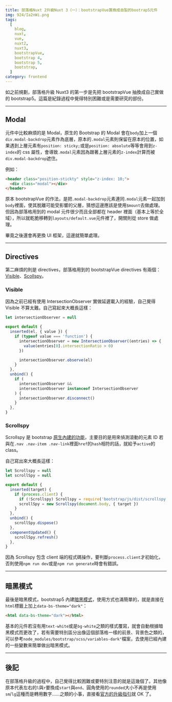```yaml
---
title: 部落格Nuxt 2升級Nuxt 3（一）：bootstrapVue置換成自製的bootrap5元件
img: 924/Ia2nWi.png
tags:
  [
    blog,
    nuxt,
    vue,
    nuxt2,
    nuxt3,
    bootstrapVue,
    bootstrap 4,
    bootstrap 5,
    bootstrap,
  ]
category: frontend
---
```


如<article-inner-link slug="nuxt2_to_nuxt3_blog_0_intro">之前規劃</article-inner-link>，部落格升級 Nuxt3 的第一步是先把 bootstrapVue 抽換成自己實做的 bootstrap5。這篇是紀錄過程中覺得特別困難或是需要研究的部份。

<!--more-->

---

## Modal

元件中比較麻煩的是 Modal，原生的 Bootstrap 的 Modal 會在`body`加上一個`div.modal-backdrop`元素作為底層，原本的`.modal`元素則保留在原本的位置，如果遇到上層元素有`position: sticky;`或是`position: absolute`等等會用到`z-index`的 css 屬性，會導致`.modal`元素因為跟著上層元素的`z-index`計算而被`div.modal-backdrop`遮住。

例如：

```html
<header class="position-stickty" style="z-index: 10;">
  <div class="modal"></div>
</header>
```

原本 bootstrapVue 的作法，是把`.modal-backdrop`元素連同`.modal`元素一起加到`body`裡面，使其脫離可能受影響的父層，猜想這邊應該是使用`$mount`去做處理。但因為部落格用到的 modal 元件很少而且全部都在 header 裡面（基本上等於全域），所以就乾脆移轉到`layouts/default.vue`元件裡了，開關則從 store 做處理。

畢竟之後還會再更換 UI 框架，這邊就簡單處理。

---

## Directives

第二麻煩的則是 directives，部落格用到的 bootstrapVue directives 有兩個：[Visible](https://bootstrap-vue.org/docs/directives/visible)、[Scollspy](https://bootstrap-vue.org/docs/directives/scrollspy)。

### Visible

因為之前已經有使用 IntersectionObserver 實做延遲載入的經驗，自己覺得 Visible 不算太難。自己寫起來大概長這樣：

```js [bVisible.js]
let intersectionObserver = null

export default {
  inserted(el, { value }) {
    if (typeof value === 'function') {
      intersectionObserver = new IntersectionObserver((entries) => {
        value(entries[0].intersectionRatio > 0)
      })

      intersectionObserver.observe(el)
    }
  },
  unbind() {
    if (
      intersectionObserver &&
      intersectionObserver instanceof IntersectionObserver
    ) {
      intersectionObserver.disconnect()
    }
  },
}
```

### Scrollspy

Scrollspy 是 bootstrap [原生內建的功能](https://getbootstrap.com/docs/5.3/components/scrollspy/)，主要目的是用來偵測滾動的元素 ID 若與在`.nav .nav-item .nav-link`裡面`href`的`hash`相符的話，就給予`active`的 class。

自己寫出來大概長這樣：

```js [bScrollspy.js]
let Scrollspy = null
let scrollSpy = null

export default {
  inserted(target) {
    if (process.client) {
      if (!Scrollspy) Scrollspy = require('bootstrap/js/dist/scrollspy')
      scrollSpy = new Scrollspy(document.body, { target })
    }
  },
  unbind() {
    scrollSpy.dispose()
  },
  componentUpdated() {
    scrollSpy.refresh()
  },
}
```

因為 Scrollspy 包含 client 端的程式碼操作，要判斷`process.client`才初始化，否則使用`npm run dev`或是`npm run generate`時會有錯誤。

---

## 暗黑模式

最後是暗黑模式，bootstrap5 內建[暗黑模式](https://getbootstrap.com/docs/5.3/customize/color-modes/#dark-mode)，使用方式也滿簡單的，就是直接在`html`標籤上加上`data-bs-theme="dark"`：

```html
<html data-bs-theme="dark"></html>
```

基本的元件若沒有用`text-white`或是`bg-white`之類的樣式覆寫，就會自動根據暗黑模式而更改了，若有需要特別區分出像這個部落格一樣的前景、背景色之類的，可以參考`node_modules/bootstrap/scss/variables-dark"`檔案，去使用已經內建的一些變數來簡單做出暗黑模式。

---

## 後記

在部落格升級的過程中，自己覺得比較困難或要特別注意的就是這幾個了。其他像原本代表左右的`l`與`r`要換成`start`與`end`、圓角使用的`rounded`大小不再是使用`sm`/`lg`這種而是轉用數字……之類的小事，直接看[官方的升級指引](https://getbootstrap.com/docs/5.3/migration/)就 OK 了。
